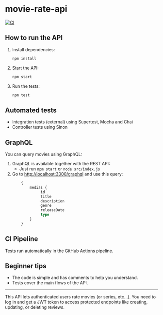
# movie-rate-api
[![CI](https://github.com/michelefagundes/movie-rate-api/actions/workflows/ci.yml/badge.svg)](https://github.com/michelefagundes/movie-rate-api/actions)

## How to run the API

1. Install dependencies:
	```bash
	npm install
	```
2. Start the API:
	```bash
	npm start
	```
3. Run the tests:
	```bash
	npm test
	```

## Automated tests

- Integration tests (external) using Supertest, Mocha and Chai
- Controller tests using Sinon

## GraphQL

You can query movies using GraphQL:

1. GraphQL is available together with the REST API:
	- Just run `npm start` or `node src/index.js`
2. Go to [http://localhost:3000/graphql](http://localhost:3000/graphql) and use this query:
	```graphql
		{
			medias {
				 id
				 title
				 description
				 genre
				 releaseDate
				 type
			}
		}
	```

## CI Pipeline

Tests run automatically in the GitHub Actions pipeline.

## Beginner tips

- The code is simple and has comments to help you understand.
- Tests cover the main flows of the API.

---

This API lets authenticated users rate movies (or series, etc...). You need to log in and get a JWT token to access protected endpoints like creating, updating, or deleting reviews. 
